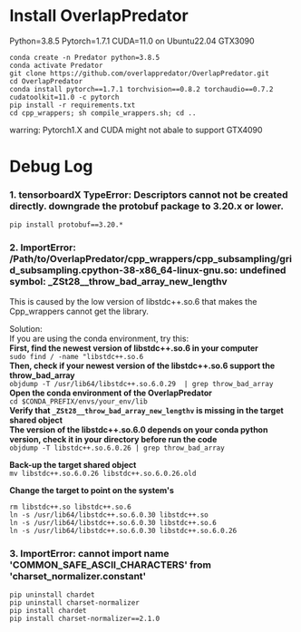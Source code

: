# Install OverlapPredator
Python=3.8.5 Pytorch=1.7.1 CUDA=11.0 on Ubuntu22.04 GTX3090
```
conda create -n Predator python=3.8.5
conda activate Predator
git clone https://github.com/overlappredator/OverlapPredator.git
cd OverlapPredator
conda install pytorch==1.7.1 torchvision==0.8.2 torchaudio==0.7.2 cudatoolkit=11.0 -c pytorch 
pip install -r requirements.txt 
cd cpp_wrappers; sh compile_wrappers.sh; cd ..
```
warring: Pytorch1.X and CUDA might not abale to support GTX4090

# Debug Log

### 1. tensorboardX TypeError: Descriptors cannot not be created directly. downgrade the protobuf package to 3.20.x or lower.  
```pip install protobuf==3.20.*```



### 2. ImportError: /Path/to/OverlapPredator/cpp_wrappers/cpp_subsampling/grid_subsampling.cpython-38-x86_64-linux-gnu.so: undefined symbol: _ZSt28__throw_bad_array_new_lengthv  
This is caused by the low version of libstdc++.so.6 that makes the Cpp_wrappers cannot get the library.<br>

Solution:<br>
If you are using the conda environment, try this:<br>
**First, find the newest version of libstdc++.so.6 in your computer**<br>
```sudo find / -name "libstdc++.so.6```<br>
**Then, check if your newest version of the libstdc++.so.6 support the throw_bad_array**<br>
```objdump -T /usr/lib64/libstdc++.so.6.0.29  | grep throw_bad_array```<br>
**Open the conda environment of the OverlapPredator**<br>
```cd $CONDA_PREFIX/envs/your_env/lib```<br>
**Verify that `_ZSt28__throw_bad_array_new_lengthv` is missing in the target shared object**<br>
**The version of the libstdc++.so.6.0 depends on your conda python version, check it in your directory before run the code**<br>
```objdump -T libstdc++.so.6.0.26 | grep throw_bad_array```<br>

**Back-up the target shared object**<br>
```mv libstdc++.so.6.0.26 libstdc++.so.6.0.26.old```

**Change the target to point on the system's**<br>
```
rm libstdc++.so libstdc++.so.6
ln -s /usr/lib64/libstdc++.so.6.0.30 libstdc++.so
ln -s /usr/lib64/libstdc++.so.6.0.30 libstdc++.so.6
ln -s /usr/lib64/libstdc++.so.6.0.30 libstdc++.so.6.0.26
```

### 3. ImportError: cannot import name 'COMMON_SAFE_ASCII_CHARACTERS' from 'charset_normalizer.constant'<br>

```
pip uninstall chardet 
pip uninstall charset-normalizer 
pip install chardet 
pip install charset-normalizer==2.1.0
```
